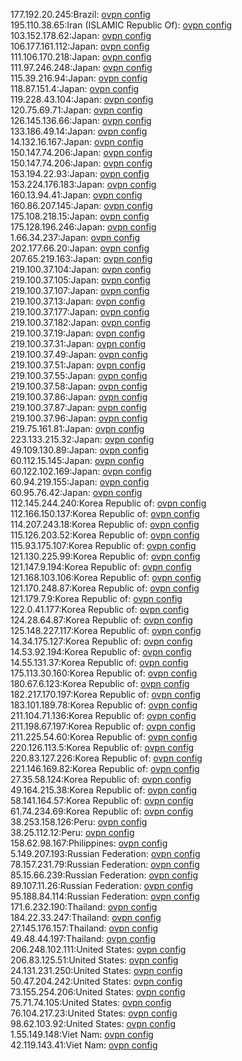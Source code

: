 177.192.20.245:Brazil: [ovpn config](vpn/177_192_20_245.ovpn)  
195.110.38.65:Iran (ISLAMIC Republic Of): [ovpn config](vpn/195_110_38_65.ovpn)  
103.152.178.62:Japan: [ovpn config](vpn/103_152_178_62.ovpn)  
106.177.161.112:Japan: [ovpn config](vpn/106_177_161_112.ovpn)  
111.106.170.218:Japan: [ovpn config](vpn/111_106_170_218.ovpn)  
111.97.246.248:Japan: [ovpn config](vpn/111_97_246_248.ovpn)  
115.39.216.94:Japan: [ovpn config](vpn/115_39_216_94.ovpn)  
118.87.151.4:Japan: [ovpn config](vpn/118_87_151_4.ovpn)  
119.228.43.104:Japan: [ovpn config](vpn/119_228_43_104.ovpn)  
120.75.69.71:Japan: [ovpn config](vpn/120_75_69_71.ovpn)  
126.145.136.66:Japan: [ovpn config](vpn/126_145_136_66.ovpn)  
133.186.49.14:Japan: [ovpn config](vpn/133_186_49_14.ovpn)  
14.132.16.167:Japan: [ovpn config](vpn/14_132_16_167.ovpn)  
150.147.74.206:Japan: [ovpn config](vpn/150_147_74_206.ovpn)  
150.147.74.206:Japan: [ovpn config](vpn/150_147_74_206.ovpn)  
153.194.22.93:Japan: [ovpn config](vpn/153_194_22_93.ovpn)  
153.224.176.183:Japan: [ovpn config](vpn/153_224_176_183.ovpn)  
160.13.94.41:Japan: [ovpn config](vpn/160_13_94_41.ovpn)  
160.86.207.145:Japan: [ovpn config](vpn/160_86_207_145.ovpn)  
175.108.218.15:Japan: [ovpn config](vpn/175_108_218_15.ovpn)  
175.128.196.246:Japan: [ovpn config](vpn/175_128_196_246.ovpn)  
1.66.34.237:Japan: [ovpn config](vpn/1_66_34_237.ovpn)  
202.177.66.20:Japan: [ovpn config](vpn/202_177_66_20.ovpn)  
207.65.219.163:Japan: [ovpn config](vpn/207_65_219_163.ovpn)  
219.100.37.104:Japan: [ovpn config](vpn/219_100_37_104.ovpn)  
219.100.37.105:Japan: [ovpn config](vpn/219_100_37_105.ovpn)  
219.100.37.107:Japan: [ovpn config](vpn/219_100_37_107.ovpn)  
219.100.37.13:Japan: [ovpn config](vpn/219_100_37_13.ovpn)  
219.100.37.177:Japan: [ovpn config](vpn/219_100_37_177.ovpn)  
219.100.37.182:Japan: [ovpn config](vpn/219_100_37_182.ovpn)  
219.100.37.19:Japan: [ovpn config](vpn/219_100_37_19.ovpn)  
219.100.37.31:Japan: [ovpn config](vpn/219_100_37_31.ovpn)  
219.100.37.49:Japan: [ovpn config](vpn/219_100_37_49.ovpn)  
219.100.37.51:Japan: [ovpn config](vpn/219_100_37_51.ovpn)  
219.100.37.55:Japan: [ovpn config](vpn/219_100_37_55.ovpn)  
219.100.37.58:Japan: [ovpn config](vpn/219_100_37_58.ovpn)  
219.100.37.86:Japan: [ovpn config](vpn/219_100_37_86.ovpn)  
219.100.37.87:Japan: [ovpn config](vpn/219_100_37_87.ovpn)  
219.100.37.96:Japan: [ovpn config](vpn/219_100_37_96.ovpn)  
219.75.161.81:Japan: [ovpn config](vpn/219_75_161_81.ovpn)  
223.133.215.32:Japan: [ovpn config](vpn/223_133_215_32.ovpn)  
49.109.130.89:Japan: [ovpn config](vpn/49_109_130_89.ovpn)  
60.112.15.145:Japan: [ovpn config](vpn/60_112_15_145.ovpn)  
60.122.102.169:Japan: [ovpn config](vpn/60_122_102_169.ovpn)  
60.94.219.155:Japan: [ovpn config](vpn/60_94_219_155.ovpn)  
60.95.76.42:Japan: [ovpn config](vpn/60_95_76_42.ovpn)  
112.145.244.240:Korea Republic of: [ovpn config](vpn/112_145_244_240.ovpn)  
112.166.150.137:Korea Republic of: [ovpn config](vpn/112_166_150_137.ovpn)  
114.207.243.18:Korea Republic of: [ovpn config](vpn/114_207_243_18.ovpn)  
115.126.203.52:Korea Republic of: [ovpn config](vpn/115_126_203_52.ovpn)  
115.93.175.107:Korea Republic of: [ovpn config](vpn/115_93_175_107.ovpn)  
121.130.225.99:Korea Republic of: [ovpn config](vpn/121_130_225_99.ovpn)  
121.147.9.194:Korea Republic of: [ovpn config](vpn/121_147_9_194.ovpn)  
121.168.103.106:Korea Republic of: [ovpn config](vpn/121_168_103_106.ovpn)  
121.170.248.87:Korea Republic of: [ovpn config](vpn/121_170_248_87.ovpn)  
121.179.7.9:Korea Republic of: [ovpn config](vpn/121_179_7_9.ovpn)  
122.0.41.177:Korea Republic of: [ovpn config](vpn/122_0_41_177.ovpn)  
124.28.64.87:Korea Republic of: [ovpn config](vpn/124_28_64_87.ovpn)  
125.148.227.117:Korea Republic of: [ovpn config](vpn/125_148_227_117.ovpn)  
14.34.175.127:Korea Republic of: [ovpn config](vpn/14_34_175_127.ovpn)  
14.53.92.194:Korea Republic of: [ovpn config](vpn/14_53_92_194.ovpn)  
14.55.131.37:Korea Republic of: [ovpn config](vpn/14_55_131_37.ovpn)  
175.113.30.160:Korea Republic of: [ovpn config](vpn/175_113_30_160.ovpn)  
180.67.6.123:Korea Republic of: [ovpn config](vpn/180_67_6_123.ovpn)  
182.217.170.197:Korea Republic of: [ovpn config](vpn/182_217_170_197.ovpn)  
183.101.189.78:Korea Republic of: [ovpn config](vpn/183_101_189_78.ovpn)  
211.104.71.136:Korea Republic of: [ovpn config](vpn/211_104_71_136.ovpn)  
211.198.67.197:Korea Republic of: [ovpn config](vpn/211_198_67_197.ovpn)  
211.225.54.60:Korea Republic of: [ovpn config](vpn/211_225_54_60.ovpn)  
220.126.113.5:Korea Republic of: [ovpn config](vpn/220_126_113_5.ovpn)  
220.83.127.226:Korea Republic of: [ovpn config](vpn/220_83_127_226.ovpn)  
221.146.169.82:Korea Republic of: [ovpn config](vpn/221_146_169_82.ovpn)  
27.35.58.124:Korea Republic of: [ovpn config](vpn/27_35_58_124.ovpn)  
49.164.215.38:Korea Republic of: [ovpn config](vpn/49_164_215_38.ovpn)  
58.141.164.57:Korea Republic of: [ovpn config](vpn/58_141_164_57.ovpn)  
61.74.234.69:Korea Republic of: [ovpn config](vpn/61_74_234_69.ovpn)  
38.253.158.126:Peru: [ovpn config](vpn/38_253_158_126.ovpn)  
38.25.112.12:Peru: [ovpn config](vpn/38_25_112_12.ovpn)  
158.62.98.167:Philippines: [ovpn config](vpn/158_62_98_167.ovpn)  
5.149.207.193:Russian Federation: [ovpn config](vpn/5_149_207_193.ovpn)  
78.157.231.79:Russian Federation: [ovpn config](vpn/78_157_231_79.ovpn)  
85.15.66.239:Russian Federation: [ovpn config](vpn/85_15_66_239.ovpn)  
89.107.11.26:Russian Federation: [ovpn config](vpn/89_107_11_26.ovpn)  
95.188.84.114:Russian Federation: [ovpn config](vpn/95_188_84_114.ovpn)  
171.6.232.190:Thailand: [ovpn config](vpn/171_6_232_190.ovpn)  
184.22.33.247:Thailand: [ovpn config](vpn/184_22_33_247.ovpn)  
27.145.176.157:Thailand: [ovpn config](vpn/27_145_176_157.ovpn)  
49.48.44.197:Thailand: [ovpn config](vpn/49_48_44_197.ovpn)  
206.248.102.111:United States: [ovpn config](vpn/206_248_102_111.ovpn)  
206.83.125.51:United States: [ovpn config](vpn/206_83_125_51.ovpn)  
24.131.231.250:United States: [ovpn config](vpn/24_131_231_250.ovpn)  
50.47.204.242:United States: [ovpn config](vpn/50_47_204_242.ovpn)  
73.155.254.206:United States: [ovpn config](vpn/73_155_254_206.ovpn)  
75.71.74.105:United States: [ovpn config](vpn/75_71_74_105.ovpn)  
76.104.217.23:United States: [ovpn config](vpn/76_104_217_23.ovpn)  
98.62.103.92:United States: [ovpn config](vpn/98_62_103_92.ovpn)  
1.55.149.148:Viet Nam: [ovpn config](vpn/1_55_149_148.ovpn)  
42.119.143.41:Viet Nam: [ovpn config](vpn/42_119_143_41.ovpn)  
